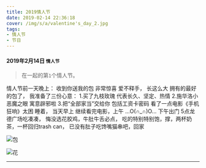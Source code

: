 ```yaml
---
title: 2019情人节
date: 2019-02-14 22:36:18
cover: /img/s/a/valentine's_day_2.jpg
tags:
- 情人节
- 节日 
---
```


#### 2019年2月14日 `情人节`

> 在一起的第`1`个情人节。

情人节前一天晚上：
收到你送我的包 非常惊喜 爱不释手，
长这么大 拥有的最好的包了，
我准备了三份心意：
1.买了九枝玫瑰 代表长久、坚定、热情 
2.施华洛小恶魔之眼 寓意辟邪啦 
3.把“全部家当”交给你 包括工资卡密码
看了一点电影《手机狂响》太困 睡着，
当天早上 继续看完电影，上午 ...O(∩_∩)O... 
下午出门 5点龙德广场吃凑凑，
悔没选花胶鸡，牛肚牛舌必点， 
吃的特别特别饱，撑，两杯奶茶，一杯回归trash can， 
已没有肚子吃馋嘴猫串吧，回家


![包](/img/s/a/valentine's_day_1.jpg "大包包")

![花](/img/s/a/valentine's_day_2.jpg "红玫瑰")


<!-- > `高能预警：` 使用手机流量时：慎重点击，图大、耗流量，`WiFi环境下`观看

[点这里 `更多照片`](/img/s/xizang/p.html#02) -->


***